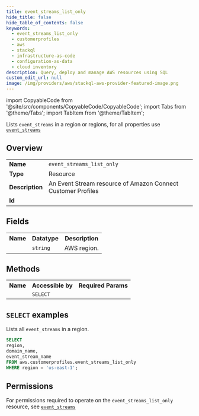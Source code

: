 ```yaml
---
title: event_streams_list_only
hide_title: false
hide_table_of_contents: false
keywords:
  - event_streams_list_only
  - customerprofiles
  - aws
  - stackql
  - infrastructure-as-code
  - configuration-as-data
  - cloud inventory
description: Query, deploy and manage AWS resources using SQL
custom_edit_url: null
image: /img/providers/aws/stackql-aws-provider-featured-image.png
---
```


import CopyableCode from '@site/src/components/CopyableCode/CopyableCode';
import Tabs from '@theme/Tabs';
import TabItem from '@theme/TabItem';

Lists <code>event_streams</code> in a region or regions, for all properties use <a href="/providers/aws/serviceName/event_streams/"><code>event_streams</code></a>

## Overview
<table><tbody>
<tr><td><b>Name</b></td><td><code>event_streams_list_only</code></td></tr>
<tr><td><b>Type</b></td><td>Resource</td></tr>
<tr><td><b>Description</b></td><td>An Event Stream resource of Amazon Connect Customer Profiles</td></tr>
<tr><td><b>Id</b></td><td><CopyableCode code="aws.customerprofiles.event_streams_list_only" /></td></tr>
</tbody></table>

## Fields
<table><tbody><tr><th>Name</th><th>Datatype</th><th>Description</th></tr><tr><td><CopyableCode code="region" /></td><td><code>string</code></td><td>AWS region.</td></tr>
</tbody></table>

## Methods

<table><tbody>
  <tr>
    <th>Name</th>
    <th>Accessible by</th>
    <th>Required Params</th>
  </tr>
  <tr>
    <td><CopyableCode code="list_resources" /></td>
    <td><code>SELECT</code></td>
    <td><CopyableCode code="region" /></td>
  </tr>
</tbody></table>

## `SELECT` examples
Lists all <code>event_streams</code> in a region.
```sql
SELECT
region,
domain_name,
event_stream_name
FROM aws.customerprofiles.event_streams_list_only
WHERE region = 'us-east-1';
```


## Permissions

For permissions required to operate on the <code>event_streams_list_only</code> resource, see <a href="/providers/aws/customerprofiles/event_streams/#permissions"><code>event_streams</code></a>

